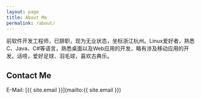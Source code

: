 ```yaml
---
layout: page
title: About Me
permalink: /about/
---
```


前软件开发工程师，已辞职，现为无业状态，坐标浙江杭州。Linux爱好者，熟悉C、Java、C#等语言，熟悉桌面以及Web应用的开发，略有涉及移动应用的开发。话唠，爱好足球、羽毛球，喜欢古典乐。

## Contact Me
E-Mail: [{{ site.email }}](mailto:{{ site.email }})   